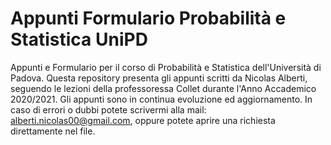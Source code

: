 # Appunti Formulario Probabilità e Statistica UniPD
Appunti e Formulario per il corso di Probabilità e Statistica dell'Università di Padova. Questa repository presenta gli appunti scritti da Nicolas Alberti, seguendo le lezioni della professoressa Collet durante l'Anno Accademico 2020/2021. Gli appunti sono in continua evoluzione ed aggiornamento.
In caso di errori o dubbi potete scrivermi alla mail: alberti.nicolas00@gmail.com, oppure potete aprire una richiesta direttamente nel file. 
